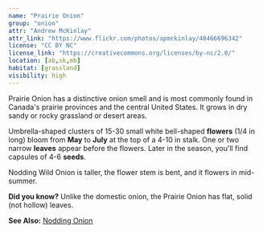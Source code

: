 ```yaml
---
name: "Prairie Onion"
group: "onion"
attr: "Andrew McKinlay"
attr_link: "https://www.flickr.com/photos/apmckinlay/48466696342"
license: "CC BY NC"
license_link: "https://creativecommons.org/licenses/by-nc/2.0/"
location: [ab,sk,mb]
habitat: [grassland]
visibility: high
---
```

Prairie Onion has a distinctive onion smell and  is most commonly found in Canada's prairie provinces and the central United States. It grows in dry sandy or rocky grassland or desert areas.

Umbrella-shaped clusters of 15-30 small white bell-shaped **flowers** (1/4 in long) bloom from **May** to **July** at the top of a 4-10 in stalk. One or two narrow **leaves** appear before the flowers. Later in the season, you'll find capsules of 4-6 **seeds**.

Nodding Wild Onion is taller, the flower stem is bent, and it flowers in mid-summer.

**Did you know?** Unlike the domestic onion, the Prairie Onion has flat, solid (not hollow) leaves.

<!-- generated, do not edit -->
**See Also:**
[Nodding Onion](/plants/nodonion)
